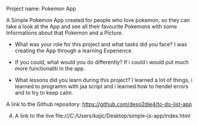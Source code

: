 Project name: Pokemon App

A Simple Pokemon App created for people who love pokemon, so they can take a look at the App and see all their favourite Pokemons with some Informations about that Pokemon and a Picture.
- What was your role for this project and what tasks did you face?
I was creating the App through a learning Experience.

- If you could, what would you do differently?
If i could i would put much more functionaliti in the app.

- What lessons did you learn during this project?
I learned a lot of things, i learned to programm with jaa script and i learned how to hendel errors and to try to keep calm.

A link to the Github repository:
https://github.com/deso2die4/to-do-list-app

4) A link to the live
file:///C:/Users/kojic/Desktop/simple-js-app/index.html